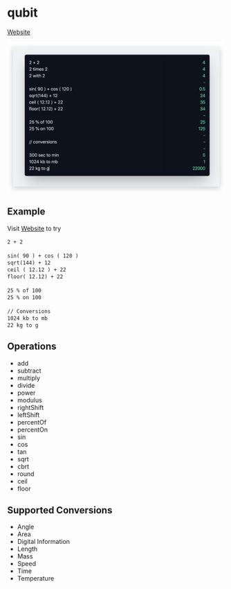 # qubit

[Website](https://abhimanyu003.github.io/qubit/)

![qubit](media/screenshot.jpg)

## Example

Visit [Website](https://abhimanyu003.github.io/qubit/) to try

```
2 + 2

sin( 90 ) + cos ( 120 )
sqrt(144) + 12
ceil ( 12.12 ) + 22
floor( 12.12) + 22

25 % of 100
25 % on 100

// Conversions
1024 kb to mb
22 kg to g
```

## Operations

* add 
* subtract
* multiply
* divide
* power
* modulus
* rightShift
* leftShift
* percentOf
* percentOn 
* sin
* cos
* tan
* sqrt
* cbrt
* round
* ceil
* floor

## Supported Conversions

* Angle
* Area
* Digital Information
* Length
* Mass
* Speed
* Time
* Temperature